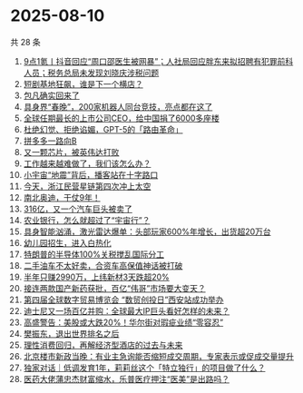 # 2025-08-10

共 28 条

<!-- BEGIN 36KR -->
<!-- 最后更新时间 2025-08-10 03:20:28 +0800 -->
1. [9点1氪丨抖音回应“周口邵医生被网暴”；人社局回应胖东来拟招聘有犯罪前科人员；税务总局未发现刘晓庆涉税问题](https://36kr.com/p/3414321010625922)
1. [短剧基地狂飙，谁是下一个横店？](https://36kr.com/p/3414278770838913)
1. [包凡确实回来了](https://36kr.com/p/3415107290779264)
1. [具身界“春晚”，200家机器人同台竞技，亮点都在这了](https://36kr.com/p/3415061751795079)
1. [全球任期最长的上市公司CEO，给中国捐了6000多座楼](https://36kr.com/p/3415058108206468)
1. [杜绝幻觉、拒绝谄媚，GPT-5的「路由革命」](https://36kr.com/p/3414259316264585)
1. [拼多多一路向B](https://36kr.com/p/3414187461529217)
1. [又一颗芯片，被英伟达打败](https://36kr.com/p/3414981276290441)
1. [工作越来越难做了，我们该怎么办？](https://36kr.com/p/3387168030146049)
1. [小宇宙“地震”背后，播客站在十字路口](https://36kr.com/p/3415042877263488)
1. [今天，浙江民营星链第四次冲上太空](https://36kr.com/p/3415261230206595)
1. [南北奥迪，干仗9年！](https://36kr.com/p/3414173167832704)
1. [316亿，又一个汽车巨头被卖了](https://36kr.com/p/3414984831864450)
1. [农业银行，怎么就超过了“宇宙行”？](https://36kr.com/p/3414911622139270)
1. [具身智能汹涌，激光雷达爆单：头部玩家600%年增长，出货超20万台](https://36kr.com/p/3414141455109507)
1. [幼儿园招生，进入白热化](https://36kr.com/p/3414278267162245)
1. [特朗普的半导体100%关税搅乱国际分工](https://36kr.com/p/3414880098995588)
1. [二手油车不太好卖，合资车高保值神话被打破](https://36kr.com/p/3414154410561160)
1. [半年只赚2990万，上纬新材3天跌超20%](https://36kr.com/p/3414154596552065)
1. [接连两款国产新药获批，百亿“伟哥”市场要大变天？](https://36kr.com/p/3414855145819527)
1. [第四届全球数字贸易博览会 “数贸创投日”西安站成功举办](https://36kr.com/p/3414080477351300)
1. [迪士尼又一场百亿并购：全球最大IP巨头看好怎样的未来？](https://36kr.com/p/3414326265957765)
1. [高盛警告：美股或大跌20%！华尔街对瑕疵业绩“零容忍”](https://36kr.com/p/3414845216263810)
1. [樊振东，退出世界排名之后](https://36kr.com/p/3414319759675014)
1. [理性消费回归，再解经济型酒店的过去与未来](https://36kr.com/p/3414262079052164)
1. [北京楼市新政当晚：有业主急询能否缩短成交周期，专家表示或促成交量提升](https://36kr.com/p/3414372744760704)
1. [独家对话｜低调发育1年，莉莉丝这个「特立独行」的项目做了什么？](https://36kr.com/p/3414226795056521)
1. [医药大佬蒲忠杰财富缩水，乐普医疗押注“医美”是出路吗？](https://36kr.com/p/3414317568923780)
<!-- END 36KR -->